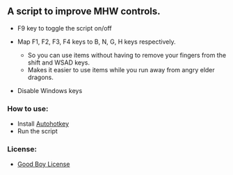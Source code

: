 ## A script to improve MHW controls.

- F9 key to toggle the script on/off

- Map F1, F2, F3, F4 keys to B, N, G, H keys respectively.
    - So you can use items without having to remove your fingers from the shift and WSAD keys.
    - Makes it easier to use items while you run away from angry elder dragons.

- Disable Windows keys

### How to use:
- Install [Autohotkey](https://www.google.com)
- Run the script

### License:
- [Good Boy License](https://icons8.com/good-boy-license/)

